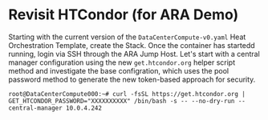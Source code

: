 # Revisit HTCondor (for ARA Demo)

Starting with the current version of the `DataCenterCompute-v0.yaml` Heat Orchestration Template, create the Stack. Once the container has startedd running, login via SSH through the ARA Jump Host. Let's start with a central manager configuration using the new `get.htcondor.org` helper script method and investigate the base configration, which uses the pool password method to generate the new token-based approach for security.

```
root@DataCenterCompute000:~# curl -fsSL https://get.htcondor.org | GET_HTCONDOR_PASSWORD="XXXXXXXXXX" /bin/bash -s -- --no-dry-run --central-manager 10.0.4.242
```
